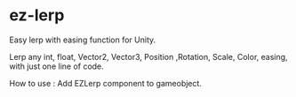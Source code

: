 # ez-lerp

Easy lerp with easing function for Unity.

Lerp any int, float, Vector2, Vector3, Position ,Rotation, Scale, Color, easing, with just one line of code.

How to use : Add EZLerp component to gameobject.

